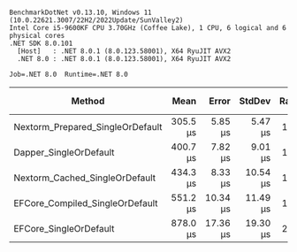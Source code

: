 ```

BenchmarkDotNet v0.13.10, Windows 11 (10.0.22621.3007/22H2/2022Update/SunValley2)
Intel Core i5-9600KF CPU 3.70GHz (Coffee Lake), 1 CPU, 6 logical and 6 physical cores
.NET SDK 8.0.101
  [Host]   : .NET 8.0.1 (8.0.123.58001), X64 RyuJIT AVX2
  .NET 8.0 : .NET 8.0.1 (8.0.123.58001), X64 RyuJIT AVX2

Job=.NET 8.0  Runtime=.NET 8.0  

```
| Method                           | Mean     | Error    | StdDev   | Ratio | RatioSD | Gen0    | Gen1   | Allocated | Alloc Ratio |
|--------------------------------- |---------:|---------:|---------:|------:|--------:|--------:|-------:|----------:|------------:|
| Nextorm_Prepared_SingleOrDefault | 305.5 μs |  5.85 μs |  5.47 μs |  1.00 |    0.00 |  2.4414 |      - |  12.81 KB |        1.00 |
| Dapper_SingleOrDefault           | 400.7 μs |  7.82 μs |  9.01 μs |  1.31 |    0.04 |  3.4180 |      - |  16.87 KB |        1.32 |
| Nextorm_Cached_SingleOrDefault   | 434.3 μs |  8.33 μs | 10.54 μs |  1.42 |    0.04 | 10.7422 |      - |  53.78 KB |        4.20 |
| EFCore_Compiled_SingleOrDefault  | 551.2 μs | 10.34 μs | 11.49 μs |  1.80 |    0.05 | 11.7188 | 3.9063 |  54.34 KB |        4.24 |
| EFCore_SingleOrDefault           | 878.0 μs | 17.36 μs | 19.30 μs |  2.87 |    0.10 | 23.4375 | 5.8594 | 108.12 KB |        8.44 |
